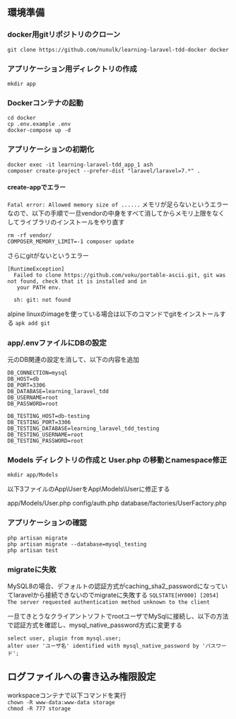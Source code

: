 ## 環境準備

### docker用gitリポジトリのクローン
```git clone https://github.com/nunulk/learning-laravel-tdd-docker docker```

### アプリケーション用ディレクトリの作成
```mkdir app```

### Dockerコンテナの起動
```
cd docker
cp .env.example .env
docker-compose up -d 
```

### アプリケーションの初期化
```
docker exec -it learning-laravel-tdd_app_1 ash
composer create-project --prefer-dist "laravel/laravel=7.*" .
```

#### create-appでエラー
```Fatal error: Allowed memory size of ......```
メモリが足らないというエラーなので、以下の手順で一旦vendorの中身をすべて消してからメモリ上限をなくしてライブラリのインストールをやり直す

```
rm -rf vendor/
COMPOSER_MEMORY_LIMIT=-1 composer update
```

さらにgitがないというエラー

```
[RuntimeException]
  Failed to clone https://github.com/voku/portable-ascii.git, git was not found, check that it is installed and in
   your PATH env.

  sh: git: not found
```

alpine linuxのimageを使っている場合は以下のコマンドでgitをインストールする
```apk add git```

### app/.envファイルにDBの設定
元のDB関連の設定を消して、以下の内容を追加
```
DB_CONNECTION=mysql
DB_HOST=db
DB_PORT=3306
DB_DATABASE=learning_laravel_tdd
DB_USERNAME=root
DB_PASSWORD=root

DB_TESTING_HOST=db-testing
DB_TESTING_PORT=3306
DB_TESTING_DATABASE=learning_laravel_tdd_testing
DB_TESTING_USERNAME=root
DB_TESTING_PASSWORD=root
```

### Models ディレクトリの作成と User.php の移動とnamespace修正
```mkdir app/Models```

以下3ファイルのApp\UserをApp\Models\Userに修正する

app/Models/User.php
config/auth.php
database/factories/UserFactory.php

### アプリケーションの確認

```
php artisan migrate
php artisan migrate --database=mysql_testing
php artisan test
```

### migrateに失敗
MySQL8の場合、デフォルトの認証方式がcaching_sha2_passwordになっていてlaravelから接続できないのでmigrateに失敗する
```SQLSTATE[HY000] [2054] The server requested authentication method unknown to the client```

一旦てきとうなクライアントソフトでrootユーザでMySqlに接続し、以下の方法で認証方式を確認し、mysql_native_password方式に変更する

```
select user, plugin from mysql.user;
alter user 'ユーザ名' identified with mysql_native_password by 'パスワード';
```


## ログファイルへの書き込み権限設定
workspaceコンテナで以下コマンドを実行  
```chown -R www-data:www-data storage```  
```chmod -R 777 storage```
